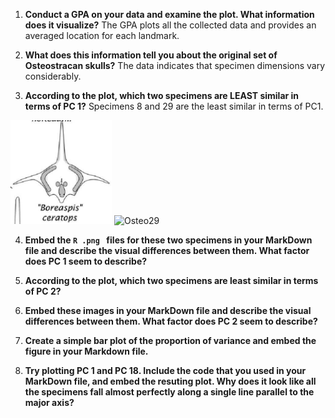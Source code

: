 1.  **Conduct a GPA on your data and examine the plot. What information does it visualize?**
The GPA plots all the collected data and provides an averaged location for each landmark.

2.  **What does this information tell you about the original set of Osteostracan skulls?**
The data indicates that specimen dimensions vary considerably.

3.  **According to the plot, which two specimens are LEAST similar in terms of PC 1?**
Specimens 8 and 29 are the least similar in terms of PC1.

![Osteo8](https://github.com/Mcclaib4/Osteostracans/blob/master/osteostracans/Boreaspis_ceratops.png)
![Osteo29](/Mcclaib4/Osteostracans/osteostracans/Zychiaspis_siemiradzkii.png)

4.  **Embed the ````R .png ```` files for these two specimens in your MarkDown file and describe the visual differences between them. What factor does PC 1 seem to describe?**

5.  **According to the plot, which two specimens are least similar in terms of PC 2?**

6.  **Embed these images in your MarkDown file and describe the visual differences between them. What factor does PC 2 seem to describe?**

7.  **Create a simple bar plot of the proportion of variance and embed the figure in your Markdown file.**

8.  **Try plotting PC 1 and PC 18. Include the code that you used in your MarkDown file, and embed the resuting plot. Why does it look like all the specimens fall almost perfectly along a single line parallel to the major axis?**

